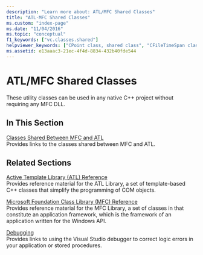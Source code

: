 ```yaml
---
description: "Learn more about: ATL/MFC Shared Classes"
title: "ATL-MFC Shared Classes"
ms.custom: "index-page"
ms.date: "11/04/2016"
ms.topic: "conceptual"
f1_keywords: ["vc.classes.shared"]
helpviewer_keywords: ["CPoint class, shared class", "CFileTimeSpan class, shared class", "COleDateTime class, shared class", "CFixedStringT class, shared class", "CStrBufT class, shared class", "CFileTime class, shared class", "CRect class, shared class", "CSimpleStringT class, shared class", "CStringT class, shared class", "CSize class, shared class", "CStringData class, shared class", "IAtlStringMgr class, shared class", "shared classes, MFC and ATL", "COleDateTimeSpan class, shared class", "CString objects, shared class", "shared classes"]
ms.assetid: e13aaac3-21ec-4f4d-8834-432b40fde544
---
```

# ATL/MFC Shared Classes

These utility classes can be used in any native C++ project without requiring any MFC DLL.

## In This Section

[Classes Shared Between MFC and ATL](../atl-mfc-shared/reference/classes-shared-by-mfc-and-atl.md)<br/>
Provides links to the classes shared between MFC and ATL.

## Related Sections

[Active Template Library (ATL) Reference](../atl/atl-com-desktop-components.md)<br/>
Provides reference material for the ATL Library, a set of template-based C++ classes that simplify the programming of COM objects.

[Microsoft Foundation Class Library (MFC) Reference](../mfc/mfc-desktop-applications.md)<br/>
Provides reference material for the MFC Library, a set of classes in that constitute an application framework, which is the framework of an application written for the Windows API.

[Debugging](/visualstudio/debugger/debugging-in-visual-studio)<br/>
Provides links to using the Visual Studio debugger to correct logic errors in your application or stored procedures.
